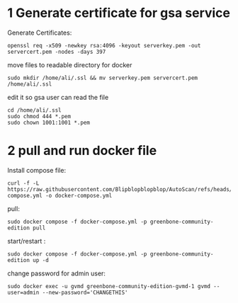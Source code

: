 # 1 Generate certificate for gsa service
Generate Certificates:
```
openssl req -x509 -newkey rsa:4096 -keyout serverkey.pem -out servercert.pem -nodes -days 397
```
move files to readable directory for docker
```
sudo mkdir /home/ali/.ssl && mv serverkey.pem servercert.pem /home/ali/.ssl  
```
edit it so gsa user can read the file
```
cd /home/ali/.ssl
sudo chmod 444 *.pem
sudo chown 1001:1001 *.pem
```



# 2 pull and run docker file
Install compose file:
```
curl -f -L https://raw.githubusercontent.com/Blipblopblopblop/AutoScan/refs/heads/main/greenbone/docker-compose.yml -o docker-compose.yml
```
pull:
```
sudo docker compose -f docker-compose.yml -p greenbone-community-edition pull
```
start/restart :
```
sudo docker compose -f docker-compose.yml -p greenbone-community-edition up -d
```
change password for admin user:
```
sudo docker exec -u gvmd greenbone-community-edition-gvmd-1 gvmd --user=admin --new-password='CHANGETHIS'
```
